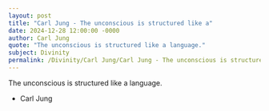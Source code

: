```yaml
---
layout: post
title: "Carl Jung - The unconscious is structured like a"
date: 2024-12-28 12:00:00 -0000
author: Carl Jung
quote: "The unconscious is structured like a language."
subject: Divinity
permalink: /Divinity/Carl Jung/Carl Jung - The unconscious is structured like a
---
```


The unconscious is structured like a language.

- Carl Jung
